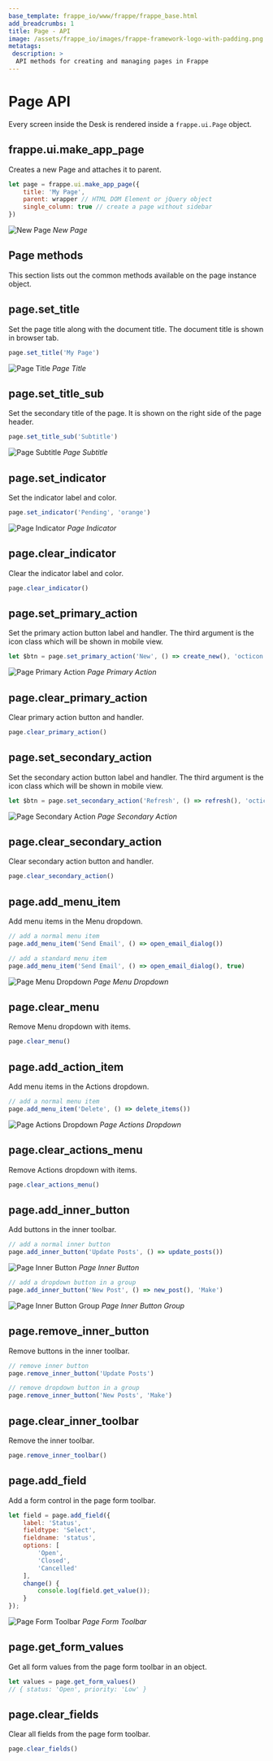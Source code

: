 ```yaml
---
base_template: frappe_io/www/frappe/frappe_base.html
add_breadcrumbs: 1
title: Page - API
image: /assets/frappe_io/images/frappe-framework-logo-with-padding.png
metatags:
 description: >
  API methods for creating and managing pages in Frappe
---
```


# Page API

Every screen inside the Desk is rendered inside a `frappe.ui.Page` object.

## frappe.ui.make\_app\_page

Creates a new Page and attaches it to parent.

```js
let page = frappe.ui.make_app_page({
	title: 'My Page',
	parent: wrapper // HTML DOM Element or jQuery object
	single_column: true // create a page without sidebar
})
```

![New Page](/docs/assets/img/new-page.png)
*New Page*

## Page methods
This section lists out the common methods available on the page instance object.

## page.set_title

Set the page title along with the document title. The document title is shown in
browser tab.

```js
page.set_title('My Page')
```

![Page Title](/docs/assets/img/page-set-title.png)
*Page Title*

## page.set\_title\_sub

Set the secondary title of the page. It is shown on the right side of the page
header.

```js
page.set_title_sub('Subtitle')
```

![Page Subtitle](/docs/assets/img/page-set-title-sub.png)
*Page Subtitle*

## page.set_indicator

Set the indicator label and color.

```js
page.set_indicator('Pending', 'orange')
```

![Page Indicator](/docs/assets/img/page-set-indicator.png)
*Page Indicator*

## page.clear_indicator

Clear the indicator label and color.

```js
page.clear_indicator()
```

## page.set\_primary_action

Set the primary action button label and handler. The third argument is the icon
class which will be shown in mobile view.

```js
let $btn = page.set_primary_action('New', () => create_new(), 'octicon octicon-plus')
```

![Page Primary Action](/docs/assets/img/page-primary-action.png)
*Page Primary Action*

## page.clear\_primary_action

Clear primary action button and handler.

```js
page.clear_primary_action()
```

## page.set\_secondary_action

Set the secondary action button label and handler. The third argument is the
icon class which will be shown in mobile view.

```js
let $btn = page.set_secondary_action('Refresh', () => refresh(), 'octicon octicon-sync')
```

![Page Secondary Action](/docs/assets/img/page-secondary-action.png)
*Page Secondary Action*

## page.clear\_secondary_action

Clear secondary action button and handler.

```js
page.clear_secondary_action()
```

## page.add\_menu_item

Add menu items in the Menu dropdown.

```js
// add a normal menu item
page.add_menu_item('Send Email', () => open_email_dialog())

// add a standard menu item
page.add_menu_item('Send Email', () => open_email_dialog(), true)
```

![Page Menu Dropdown](/docs/assets/img/page-menu-dropdown.png)
*Page Menu Dropdown*

## page.clear_menu

Remove Menu dropdown with items.

```js
page.clear_menu()
```

## page.add\_action_item

Add menu items in the Actions dropdown.

```js
// add a normal menu item
page.add_menu_item('Delete', () => delete_items())
```

![Page Actions Dropdown](/docs/assets/img/page-actions-dropdown.png)
*Page Actions Dropdown*

## page.clear\_actions_menu

Remove Actions dropdown with items.

```js
page.clear_actions_menu()
```

## page.add\_inner_button

Add buttons in the inner toolbar.

```js
// add a normal inner button
page.add_inner_button('Update Posts', () => update_posts())
```

![Page Inner Button](/docs/assets/img/page-inner-button.png)
*Page Inner Button*

```js
// add a dropdown button in a group
page.add_inner_button('New Post', () => new_post(), 'Make')
```

![Page Inner Button Group](/docs/assets/img/page-inner-button-group.png)
*Page Inner Button Group*

## page.remove\_inner_button

Remove buttons in the inner toolbar.

```js
// remove inner button
page.remove_inner_button('Update Posts')

// remove dropdown button in a group
page.remove_inner_button('New Posts', 'Make')
```

## page.clear\_inner_toolbar

Remove the inner toolbar.

```js
page.remove_inner_toolbar()
```

## page.add_field

Add a form control in the page form toolbar.

```js
let field = page.add_field({
	label: 'Status',
	fieldtype: 'Select',
	fieldname: 'status',
	options: [
		'Open',
		'Closed',
		'Cancelled'
	],
	change() {
		console.log(field.get_value());
	}
});
```

![Page Form Toolbar](/docs/assets/img/page-add-field.png)
*Page Form Toolbar*

## page.get\_form_values

Get all form values from the page form toolbar in an object.

```js
let values = page.get_form_values()
// { status: 'Open', priority: 'Low' }
```

## page.clear_fields

Clear all fields from the page form toolbar.

```js
page.clear_fields()
```

